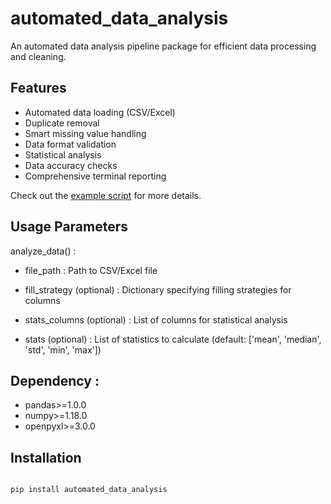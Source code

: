 # automated_data_analysis

An automated data analysis pipeline package for efficient data processing and cleaning.

## Features

- Automated data loading (CSV/Excel)
- Duplicate removal
- Smart missing value handling
- Data format validation
- Statistical analysis
- Data accuracy checks
- Comprehensive terminal reporting

Check out the [example script](examples/example_usage.py) for more details.

## Usage Parameters
analyze_data() :
- file_path : Path to CSV/Excel file

- fill_strategy (optional) : Dictionary specifying filling strategies for columns

- stats_columns (optional) : List of columns for statistical analysis

- stats (optional)  : List of statistics to calculate (default: ['mean', 'median', 'std', 'min', 'max'])
## Dependency :
- pandas>=1.0.0
- numpy>=1.18.0
- openpyxl>=3.0.0

## Installation

```bash

pip install automated_data_analysis

